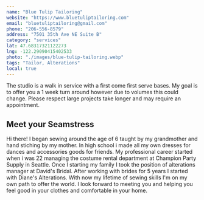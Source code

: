 ```yaml
---
name: "Blue Tulip Tailoring"
website: "https://www.bluetuliptailoring.com"
email: "bluetuliptailoring@gmail.com"
phone: "206-556-8579"
address: "7501 35th Ave NE Suite B"
category: "services"
lat: 47.68317321122273
lng: -122.29090415402533
photo: "./images/blue-tulip-tailoring.webp"
tags: "Tailor, Alterations"
local: true
---
```


The studio is a walk in service with a first come first serve bases.  My goal is to offer you a 1 week turn around however due to volumes this could change.  Please respect large projects take longer and may require an appointment.


## Meet your Seamstress

Hi there!  I began sewing around the age of 6 taught by my grandmother and hand stiching by my mother.  In high school i made all my own dresses for dances and accessories goods for friends.  My professional career started when i was 22 managing the costume rental department at Champion Party Supply in Seattle.  Once I starting my family I took the position of alterations manager at David's Bridal.  After working with brides for 5 years I started with Diane's Alterations.  With now my lifetime of sewing skills I'm on my own path to offer the world.  I look forward to meeting you and helping you feel good in your clothes and comfortable in your home.